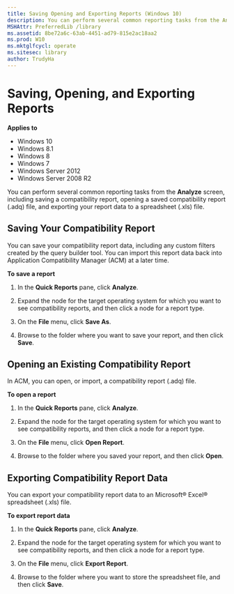 ```yaml
---
title: Saving Opening and Exporting Reports (Windows 10)
description: You can perform several common reporting tasks from the Analyze screen including saving a compatibility report opening a saved compatibility report (.adq) file and exporting your report data to a spreadsheet (.xls) file.
MSHAttr: PreferredLib /library
ms.assetid: 8be72a6c-63ab-4451-ad79-815e2ac18aa2
ms.prod: W10
ms.mktglfcycl: operate
ms.sitesec: library
author: TrudyHa
---
```


# Saving, Opening, and Exporting Reports


**Applies to**

-   Windows 10
-   Windows 8.1
-   Windows 8
-   Windows 7
-   Windows Server 2012
-   Windows Server 2008 R2

You can perform several common reporting tasks from the **Analyze** screen, including saving a compatibility report, opening a saved compatibility report (.adq) file, and exporting your report data to a spreadsheet (.xls) file.

## Saving Your Compatibility Report


You can save your compatibility report data, including any custom filters created by the query builder tool. You can import this report data back into Application Compatibility Manager (ACM) at a later time.

**To save a report**

1.  In the **Quick Reports** pane, click **Analyze**.

2.  Expand the node for the target operating system for which you want to see compatibility reports, and then click a node for a report type.

3.  On the **File** menu, click **Save As**.

4.  Browse to the folder where you want to save your report, and then click **Save**.

## Opening an Existing Compatibility Report


In ACM, you can open, or import, a compatibility report (.adq) file.

**To open a report**

1.  In the **Quick Reports** pane, click **Analyze**.

2.  Expand the node for the target operating system for which you want to see compatibility reports, and then click a node for a report type.

3.  On the **File** menu, click **Open Report**.

4.  Browse to the folder where you saved your report, and then click **Open**.

## Exporting Compatibility Report Data


You can export your compatibility report data to an Microsoft® Excel® spreadsheet (.xls) file.

**To export report data**

1.  In the **Quick Reports** pane, click **Analyze**.

2.  Expand the node for the target operating system for which you want to see compatibility reports, and then click a node for a report type.

3.  On the **File** menu, click **Export Report**.

4.  Browse to the folder where you want to store the spreadsheet file, and then click **Save**.

 

 





